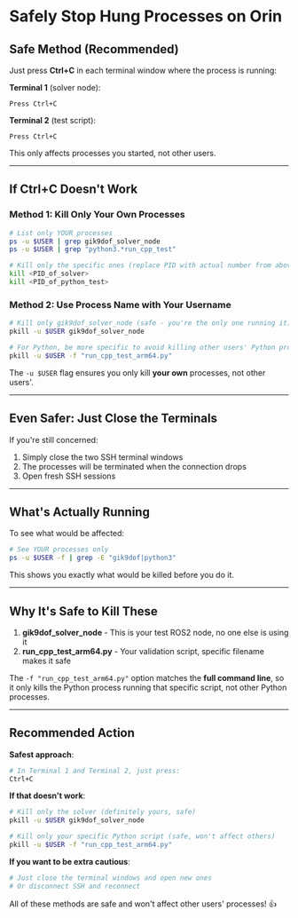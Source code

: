 # Safely Stop Hung Processes on Orin

## Safe Method (Recommended)

Just press **Ctrl+C** in each terminal window where the process is running:

**Terminal 1** (solver node):
```
Press Ctrl+C
```

**Terminal 2** (test script):
```
Press Ctrl+C
```

This only affects processes you started, not other users.

---

## If Ctrl+C Doesn't Work

### Method 1: Kill Only Your Own Processes

```bash
# List only YOUR processes
ps -u $USER | grep gik9dof_solver_node
ps -u $USER | grep "python3.*run_cpp_test"

# Kill only the specific ones (replace PID with actual number from above)
kill <PID_of_solver>
kill <PID_of_python_test>
```

### Method 2: Use Process Name with Your Username

```bash
# Kill only gik9dof_solver_node (safe - you're the only one running it)
pkill -u $USER gik9dof_solver_node

# For Python, be more specific to avoid killing other users' Python processes
pkill -u $USER -f "run_cpp_test_arm64.py"
```

The `-u $USER` flag ensures you only kill **your own** processes, not other users'.

---

## Even Safer: Just Close the Terminals

If you're still concerned:
1. Simply close the two SSH terminal windows
2. The processes will be terminated when the connection drops
3. Open fresh SSH sessions

---

## What's Actually Running

To see what would be affected:
```bash
# See YOUR processes only
ps -u $USER -f | grep -E "gik9dof|python3"
```

This shows you exactly what would be killed before you do it.

---

## Why It's Safe to Kill These

1. **gik9dof_solver_node** - This is your test ROS2 node, no one else is using it
2. **run_cpp_test_arm64.py** - Your validation script, specific filename makes it safe

The `-f "run_cpp_test_arm64.py"` option matches the **full command line**, so it only kills the Python process running that specific script, not other Python processes.

---

## Recommended Action

**Safest approach**:
```bash
# In Terminal 1 and Terminal 2, just press:
Ctrl+C
```

**If that doesn't work**:
```bash
# Kill only the solver (definitely yours, safe)
pkill -u $USER gik9dof_solver_node

# Kill only your specific Python script (safe, won't affect others)
pkill -u $USER -f "run_cpp_test_arm64.py"
```

**If you want to be extra cautious**:
```bash
# Just close the terminal windows and open new ones
# Or disconnect SSH and reconnect
```

All of these methods are safe and won't affect other users' processes! 👍
